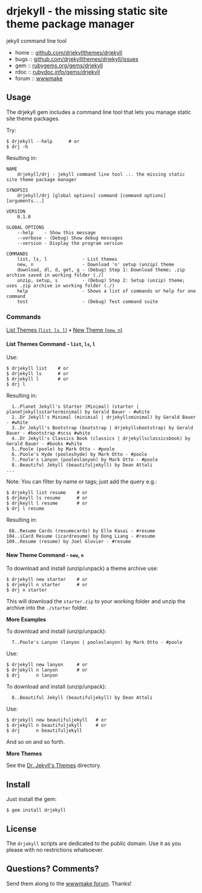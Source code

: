 # drjekyll - the missing static site theme package manager

jekyll command line tool

* home  :: [github.com/drjekyllthemes/drjekyll](https://github.com/drjekyllthemes/drjekyll)
* bugs  :: [github.com/drjekyllthemes/drjekyll/issues](https://github.com/drjekyllthemes/drjekyll/issues)
* gem   :: [rubygems.org/gems/drjekyll](https://rubygems.org/gems/drjekyll)
* rdoc  :: [rubydoc.info/gems/drjekyll](http://rubydoc.info/gems/drjekyll)
* forum :: [wwwmake](http://groups.google.com/group/wwwmake)


## Usage

The drjekyll gem includes a command line tool that
lets you manage static site theme packages.

Try:

```
$ drjekyll --help      # or
$ drj -h
```

Resulting in:

```
NAME
    drjekyll/drj - jekyll command line tool .:. the missing static site theme package manager

SYNOPSIS
    drjekyll/drj [global options] command [command options] [arguments...]

VERSION
    0.1.0

GLOBAL OPTIONS
    --help    - Show this message
    --verbose - (Debug) Show debug messages
    --version - Display the program version

COMMANDS
    list, ls, l             - List themes
    new, n                  - Download 'n' setup (unzip) theme
    download, dl, d, get, g - (Debug) Step 1: Download theme; .zip archive saved in working folder (./)
    unzip, setup, s         - (Debug) Step 2: Setup (unzip) theme; uses .zip archive in working folder (./)
    help                    - Shows a list of commands or help for one command
    test                    - (Debug) Test command suite
```


### Commands

[List Themes (`list`, `ls`, `l`)](#list-themes-command---list-ls-l) • 
[New Theme (`new`, `n`)](#new-theme-command---new-n)


#### List Themes Command - `list`, `ls`, `l`

Use:

```
$ drjekyll list    # or
$ drjekyll ls      # or
$ drjekyll l       # or
$ drj l
```

Resulting in:

```
  1..Planet Jekyll's Starter (Minimal) (starter | planetjekyllsstarterminimal) by Gerald Bauer - #white 
  2..Dr Jekyll's Minimal (minimial | drjekyllsminimal) by Gerald Bauer - #white 
  3..Dr Jekyll's Bootstrap (bootstrap | drjekyllsbootstrap) by Gerald Bauer - #bootstrap #scss #white 
  4..Dr Jekyll's Classics Book (classics | drjekyllsclassicsbook) by Gerald Bauer - #books #white 
  5..Poole (poole) by Mark Otto - #poole 
  6..Poole's Hyde (pooleshyde) by Mark Otto - #poole 
  7..Poole's Lanyon (pooleslanyon) by Mark Otto - #poole 
  8..Beautiful Jekyll (beautifuljekyll) by Dean Attali
...
```

Note: You can filter by name or tags; just add the query e.g.:

```
$ drjekyll list resume    # or
$ drjkeyll ls resume      # or
$ drjkeyll l resume       # or
$ drj l resume
```

Resulting in:

```
 68..Resume Cards (resumecards) by Elle Kasai - #resume
104..iCard Resume (icardresume) by Dong Liang - #resume 
109..Resume (resume) by Joel Glovier - #resume 
```


#### New Theme Command - `new`, `n`

To download and install (unzip/unpack) a theme archive use:

```
$ drjekyll new starter    # or
$ drjekyll n starter      # or
$ drj n starter
```

This will download the `starter.zip` to your working folder and
unzip the archive into the `./starter` folder.


**More Examples**

To download and install (unzip/unpack):

```
  7..Poole's Lanyon (lanyon | pooleslanyon) by Mark Otto - #poole 
```

Use:

```
$ drjekyll new lanyon     # or
$ drjekyll n lanyon       # or
$ drj      n lanyon
```

To download and install (unzip/unpack):

```
  8..Beautiful Jekyll (beautifuljekyll) by Dean Attali
```

Use:

```
$ drjekyll new beautifuljekyll   # or
$ drjekyll n beautifuljekyll     # or
$ drj      n beautifuljekyll
```

And so on and so forth.



**More Themes**

See the [Dr. Jekyll's Themes](https://drjekyllthemes.github.io) directory.



## Install

Just install the gem:

    $ gem install drjekyll


## License

The `drjekyll` scripts are dedicated to the public domain.
Use it as you please with no restrictions whatsoever.


## Questions? Comments?

Send them along to the [wwwmake forum](http://groups.google.com/group/wwwmake).
Thanks!

